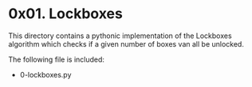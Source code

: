 # 0x01. Lockboxes

This directory contains a pythonic implementation of the Lockboxes algorithm which checks
if a given number of boxes van all be unlocked.

The following file is included:

- 0-lockboxes.py